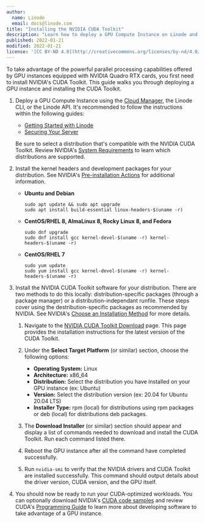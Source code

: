 ```yaml
---
author:
  name: Linode
  email: docs@linode.com
title: "Installing the NVIDIA CUDA Toolkit"
description: "Learn how to deploy a GPU Compute Instance on Linode and install the NVIDIA CUDA Toolkit so you can run your workloads."
published: 2022-01-21
modified: 2022-01-21
license: '[CC BY-ND 4.0](http://creativecommons.org/licenses/by-nd/4.0/)'
---
```


To take advantage of the powerful parallel processing capabilities offered by GPU instances equipped with NVIDIA Quadro RTX cards, you first need to install NVIDIA's CUDA Toolkit. This guide walks you through deploying a GPU instance and installing the CUDA Toolkit.

1.  Deploy a GPU Compute Instance using the [Cloud Manager](https://cloud.linode.com/), the Linode CLI, or the Linode API. It's recommended to follow the instructions within the following guides:

    - [Getting Started with Linode](https://www.linode.com/docs/guides/getting-started/)
    - [Securing Your Server](https://www.linode.com/docs/guides/securing-your-server/)

    Be sure to select a distribution that's compatible with the NVIDIA CUDA Toolkit. Review NVIDIA's [System Requirements](https://docs.nvidia.com/cuda/cuda-installation-guide-linux/index.html#system-requirements) to learn which distributions are supported.

1.  Install the kernel headers and development packages for your distribution. See NVIDIA's [Pre-installation Actions](https://docs.nvidia.com/cuda/cuda-installation-guide-linux/index.html#pre-installation-actions) for additional information.

    -   **Ubuntu and Debian**

            sudo apt update && sudo apt upgrade
            sudo apt install build-essential linux-headers-$(uname -r)

    -   **CentOS/RHEL 8, AlmaLinux 8, Rocky Linux 8, and Fedora**

            sudo dnf upgrade
            sudo dnf install gcc kernel-devel-$(uname -r) kernel-headers-$(uname -r)

    -   **CentOS/RHEL 7**

            sudo yum update
            sudo yum install gcc kernel-devel-$(uname -r) kernel-headers-$(uname -r)

1.  Install the NVIDIA CUDA Toolkit software for your distribution. There are two methods to do this locally: distribution-specific packages (through a package manager) or a distribution-independant runfile. These steps cover using the destribution-specific packages as recommended by NVIDIA. See NVIDIA's [Choose an Installation Method](https://docs.nvidia.com/cuda/cuda-installation-guide-linux/index.html#choose-installation-method) for more details.

    1. Navigate to the [NVIDIA CUDA Toolkit Download](https://developer.nvidia.com/cuda-downloads) page. This page provides the installation instructions for the latest version of the CUDA Toolkit.

    1. Under the **Select Target Platform** (or similar) section, choose the following options:

        - **Operating System:** Linux
        - **Architecture:** x86_64
        - **Distribution:** Select the distribution you have installed on your GPU instance (ex: Ubuntu)
        - **Version:** Select the distribution version (ex: 20.04 for Ubuntu 20.04 LTS)
        - **Installer Type:** rpm (local) for distributions using rpm packages or deb (local) for distributions deb packages.

    1. The **Download Installer** (or similar) section should appear and display a list of commands needed to download and install the CUDA Toolkit. Run each command listed there.

    1. Reboot the GPU instance after all the command have completed successfully.

    1. Run `nvidia-smi` to verify that the NVIDIA drivers and CUDA Toolkit are installed successfully. This command should output details about the driver version, CUDA version, and the GPU itself.

1.  You should now be ready to run your CUDA-optimized workloads. You can optionally download NVIDIA's [CUDA code samples](https://github.com/nvidia/cuda-samples) and review CUDA's [Programming Guide](https://docs.nvidia.com/cuda/cuda-c-programming-guide/index.html) to learn more about developing software to take advantage of a GPU instance.